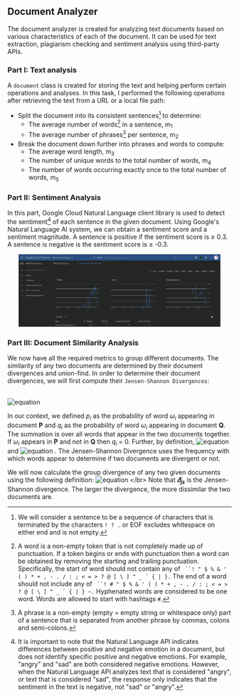 
## Document Analyzer

The document analyzer is created for analyzing text documents based on various characteristics of each of the document. 
It can be used for text extraction, plagiarism checking and sentiment analysis using third-party APIs.

### Part I: Text analysis 
A ```document``` class is created for storing the text and helping perform certain operations and analyses. 
In this task, I performed the following operations after retrieving the text from a URL or a local file path:
- Split the document into its consistent sentences[^1] to determine:
    - The average number of words[^2] in a sentence, m<sub>1</sub>
    - The average number of phrases[^3] per sentence, m<sub>2</sub>
- Break the document down further into phrases and words to compute:
  - The average word length, m<sub>3</sub>
  - The number of unique words to the total number of words, m<sub>4</sub>
  - The number of words occurring exactly once to the total number of words, m<sub>5</sub>


### Part II: Sentiment Analysis
In this part, Google Cloud Natural Language client library is used to detect the sentiment[^4] of each sentence 
in the given document. Using Google's Natural Language AI system, we can obtain a sentiment score and a sentiment magnitude. 
A sentence is positive if the sentiment score is ≥ 0.3. A sentence is negative is the sentiment score is ≤ -0.3.

<p align="center"><img src="resources/API.png" width="90%" ></p>  

### Part III: Document Similarity Analysis
We now have all the required metrics to group different documents. The similarity of any two documents are determined by their document divergences and union-find.
In order to determine their document divergences, we will first compute their `Jensen-Shannon Divergences`: </br>

</br>![equation](https://latex.codecogs.com/svg.image?%5Cinline%20%5CLARGE%20JSD(P%7C%7CQ)%20=%20%5Cfrac%7B1%7D%7B2%7D%5Csum_%7Bi%20=%201%7D%5E%7Bn%7D(p_ilog_2%20%5Cfrac%7Bp_i%7D%7Bm_i%7D%20&plus;1_ilog_2%20%5Cfrac%7B1_i%7D%7Bm_i%7D%20))

In our context, we defined *p<sub>i</sub>* as the probability of word *ω<sub>i</sub>* appearing in document **P** and  *q<sub>i</sub>* as the probability of word *ω<sub>i</sub>* appearing in document **Q**.
The summation is over all words that appear in the two documents together. If *ω<sub>i</sub>* appears in **P** and not in **Q** then *q<sub>i</sub>* = 0. Further,
by definition, ![equation](https://latex.codecogs.com/svg.image?%5Ctiny%20plog_2(p/m)=%200%20%5Ctextup%7B%20when%20%7D%20p%20=0) and ![equation](https://latex.codecogs.com/svg.image?\tiny&space;m_i&space;=(p_i&plus;q_i)/{2}) .
The Jensen-Shannon Divergence uses the frequency with which words appear to determine if two documents are divergent or not.

We will now calculate the group divergence of any two given documents using the following definition:
![equation](https://latex.codecogs.com/svg.image?%5Cinline%20%5CDelta_%7B1,2%7D%20=%20(%5Csum_%7Bi%20=%201%7D%5E%7B5%7D%20w_i%5Cdelta_i)&plus;w_%7Bjs%7D%5Cdelta_%7Bjs%7D%20%5Ctextup%7B%20where%20%7D%5Cdelta_i%20=%20%7C%7Cm_%7Bi,1%7D%20-%20m_%7Bi,2%7D%7C%7C,m_%7Bi,j%7D%20%5Ctextup%7B%20is%20the%20value%20of%20%7D%20m_i%20%5Ctextup%7B%20for%20document%7D%20D_j%5Ctextup%7B%20and%20%7D%20w_i%20%5Ctextup%7B%20and%20%7D%20w_%7Bjs%7D%20%5Ctextup%7B%20are%20given%20weights.%7D)
</br>
Note that ***𝛿<sub>js</sub>*** is the Jensen-Shannon divergence. The larger the divergence, the more dissimilar the two documents are.
</br>


[^1]: We will consider a sentence to be a sequence of characters that is terminated by  the characters ```! ? .``` or 
EOF excludes whitespace on either end and is not empty.

[^2]: A word is a non-empty token that is not completely made up of punctuation. 
If a token begins or ends with punctuation then a word can be obtained by removing the starting and trailing punctuation.
Specifically, the start of word should not contain any of ``` ``! " $ % & ' ( ) * + , - . / : ; < = > ? @ [ \ ] ^ _ ` { | }.```
The end of a word should not include any of ``` ``! # " $ % & ' ( ) * + , - . / : ; < = > ? @ [ \ ] ^ _ ` { | } ~.``` 
Hyphenated words are considered to be one word. Words are allowed to start with hashtags `#`.

[^3]: A phrase is a non-empty (empty = empty string or whitespace only) part of a sentence that 
is separated from another phrase by commas, colons and semi-colons.

[^4]:It is important to note that the Natural Language API indicates differences between positive and negative emotion in a document,
but does not identify specific positive and negative emotions. 
For example, "angry" and "sad" are both considered negative emotions. 
However, when the Natural Language API analyzes text that is considered "angry", or text that is considered "sad", 
the response only indicates that the sentiment in the text is negative, not "sad" or "angry".
